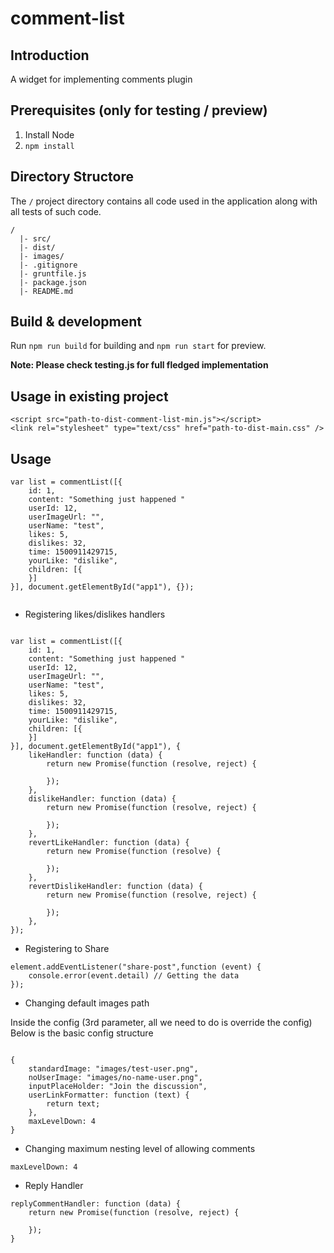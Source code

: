 # comment-list

## Introduction

A widget for implementing comments plugin

## Prerequisites (only for testing / preview)

1. Install Node
2. ```npm install```
 
## Directory Structore

The `/` project directory contains all code used in the application along with all tests of such code.
```
/
  |- src/
  |- dist/
  |- images/
  |- .gitignore
  |- gruntfile.js
  |- package.json
  |- README.md

```

## Build & development

Run `npm run build` for building and `npm run start` for preview.

**Note: Please check testing.js for full fledged implementation**

## Usage in existing project

```
<script src="path-to-dist-comment-list-min.js"></script>
<link rel="stylesheet" type="text/css" href="path-to-dist-main.css" />

```

## Usage
```
var list = commentList([{
    id: 1,
    content: "Something just happened "
    userId: 12,
    userImageUrl: "",
    userName: "test",
    likes: 5,
    dislikes: 32,
    time: 1500911429715,
    yourLike: "dislike",
    children: [{
    }]
}], document.getElementById("app1"), {});
         
```

- Registering likes/dislikes handlers
```

var list = commentList([{
    id: 1,
    content: "Something just happened "
    userId: 12,
    userImageUrl: "",
    userName: "test",
    likes: 5,
    dislikes: 32,
    time: 1500911429715,
    yourLike: "dislike",
    children: [{
    }]
}], document.getElementById("app1"), {
    likeHandler: function (data) {
        return new Promise(function (resolve, reject) {
            
        });
    },
    dislikeHandler: function (data) {
        return new Promise(function (resolve, reject) {
            
        });
    },
    revertLikeHandler: function (data) {
        return new Promise(function (resolve) {
            
        });
    },
    revertDislikeHandler: function (data) {
        return new Promise(function (resolve, reject) {
            
        });
    },
});

```

- Registering to Share

```
element.addEventListener("share-post",function (event) {
    console.error(event.detail) // Getting the data
});
```

- Changing default images path

Inside the config (3rd parameter, all we need to do is override the config)
Below is the basic config structure

```

{
    standardImage: "images/test-user.png",
    noUserImage: "images/no-name-user.png",
    inputPlaceHolder: "Join the discussion",
    userLinkFormatter: function (text) {
        return text;
    },
    maxLevelDown: 4
}

```

- Changing maximum nesting level of allowing comments
```
maxLevelDown: 4
```

- Reply Handler

```$xslt
replyCommentHandler: function (data) {
    return new Promise(function (resolve, reject) {
        
    });
}
```